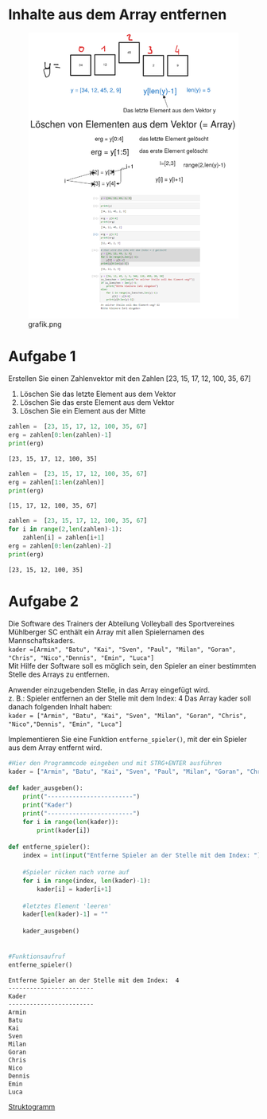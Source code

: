# Inhalte aus dem Array entfernen


<figure>
<img
src="Inhalte-aus-dem-Array-entfernen_files/figure-markdown_strict/a5971858-4906-4402-a3b4-79c147bf3964-1-d2837af4-e3bb-46b1-a850-326324c95ed3.png"
alt="grafik.png" />
<figcaption aria-hidden="true">grafik.png</figcaption>
</figure>

# Aufgabe 1

Erstellen Sie einen Zahlenvektor mit den Zahlen \[23, 15, 17, 12, 100,
35, 67\]

1.  Löschen Sie das letzte Element aus dem Vektor
2.  Löschen Sie das erste Element aus dem Vektor
3.  Löschen Sie ein Element aus der Mitte

``` python
zahlen =  [23, 15, 17, 12, 100, 35, 67]
erg = zahlen[0:len(zahlen)-1]
print(erg)
```

    [23, 15, 17, 12, 100, 35]

``` python
zahlen =  [23, 15, 17, 12, 100, 35, 67]
erg = zahlen[1:len(zahlen)]
print(erg)
```

    [15, 17, 12, 100, 35, 67]

``` python
zahlen =  [23, 15, 17, 12, 100, 35, 67]
for i in range(2,len(zahlen)-1):
    zahlen[i] = zahlen[i+1]
erg = zahlen[0:len(zahlen)-2]
print(erg)
```

    [23, 15, 12, 100, 35]

# Aufgabe 2

Die Software des Trainers der Abteilung Volleyball des Sportvereines
Mühlberger SC enthält ein Array mit allen Spielernamen des
Mannschaftskaders.  
`kader =[Armin", "Batu", "Kai", "Sven", "Paul", "Milan", "Goran", "Chris", "Nico","Dennis", "Emin", "Luca"]`  
Mit Hilfe der Software soll es möglich sein, den Spieler an einer
bestimmten Stelle des Arrays zu entfernen.

Anwender einzugebenden Stelle, in das Array eingefügt wird.  
z. B.: Spieler entfernen an der Stelle mit dem Index: 4 Das Array kader
soll danach folgenden Inhalt haben:  
`kader = ["Armin", "Batu", "Kai", "Sven", "Milan", "Goran", "Chris", "Nico","Dennis", "Emin", "Luca"]`

Implementieren Sie eine Funktion `entferne_spieler()`, mit der ein
Spieler aus dem Array entfernt wird.

``` python
#Hier den Programmcode eingeben und mit STRG+ENTER ausführen
kader = ["Armin", "Batu", "Kai", "Sven", "Paul", "Milan", "Goran", "Chris","Nico", "Dennis", "Emin", "Luca"]

def kader_ausgeben():
    print("------------------------")
    print("Kader")
    print("------------------------")
    for i in range(len(kader)):
        print(kader[i])

def entferne_spieler():
    index = int(input("Entferne Spieler an der Stelle mit dem Index: "))
    
    #Spieler rücken nach vorne auf
    for i in range(index, len(kader)-1):    
        kader[i] = kader[i+1]
    
    #letztes Element 'leeren'
    kader[len(kader)-1] = ""
    
    kader_ausgeben()
    
    
#Funktionsaufruf
entferne_spieler()
```

    Entferne Spieler an der Stelle mit dem Index:  4
    ------------------------
    Kader
    ------------------------
    Armin
    Batu
    Kai
    Sven
    Milan
    Goran
    Chris
    Nico
    Dennis
    Emin
    Luca

[Struktogramm](Inhalte-aus-dem-Array-entfernen_files/figure-html/16f099d2-e623-41c7-9aea-4c9be20bf505-1-1cbebf47-bbee-470a-9f3c-b82530b84816.png)
